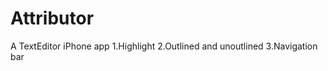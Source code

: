 Attributor
==========

A TextEditor iPhone app
1.Highlight 
2.Outlined and unoutlined
3.Navigation bar
